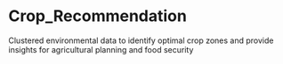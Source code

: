 # Crop_Recommendation
Clustered environmental data to identify optimal crop zones and provide insights for agricultural planning and food security
